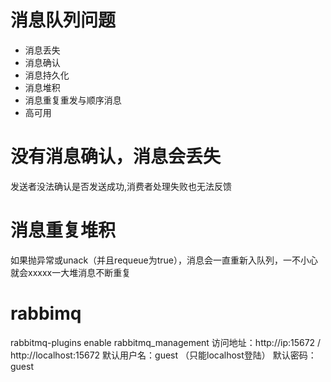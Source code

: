 # 消息队列问题
* 消息丢失
* 消息确认
* 消息持久化
* 消息堆积
* 消息重复重发与顺序消息
* 高可用


# 没有消息确认，消息会丢失
发送者没法确认是否发送成功,消费者处理失败也无法反馈


# 消息重复堆积
如果抛异常或unack（并且requeue为true），消息会一直重新入队列，一不小心就会xxxxx一大堆消息不断重复

# rabbimq
rabbitmq-plugins enable rabbitmq_management 
访问地址：http://ip:15672 /   http://localhost:15672
默认用户名：guest （只能localhost登陆） 
默认密码：guest 

